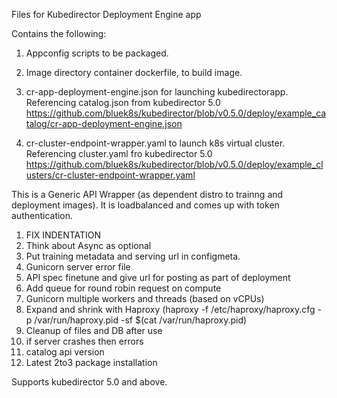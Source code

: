 Files for Kubedirector Deployment Engine app 

Contains the following:
1. Appconfig scripts to be packaged. 

2. Image directory container dockerfile, to build image.
 
3. cr-app-deployment-engine.json for launching kubedirectorapp. Referencing catalog.json from kubedirector 5.0 
https://github.com/bluek8s/kubedirector/blob/v0.5.0/deploy/example_catalog/cr-app-deployment-engine.json
 
4. cr-cluster-endpoint-wrapper.yaml to launch k8s virtual cluster. Referencing cluster.yaml fro kubedirector 5.0
https://github.com/bluek8s/kubedirector/blob/v0.5.0/deploy/example_clusters/cr-cluster-endpoint-wrapper.yaml


This is a Generic API Wrapper (as dependent distro to trainng and deployment images). It is loadbalanced and comes up with token authentication.
1. FIX INDENTATION
2. Think about Async as optional
3. Put training metadata and serving url in configmeta.
4. Gunicorn server error file
5. API spec finetune and give url for posting as part of deployment
6. Add queue for round robin request on compute
7. Gunicorn multiple workers and threads (based on vCPUs)
8. Expand and shrink with Haproxy (haproxy -f /etc/haproxy/haproxy.cfg -p /var/run/haproxy.pid -sf $(cat /var/run/haproxy.pid) 
9. Cleanup of files and DB after use
10. if server crashes then errors
11. catalog api version
12. Latest 2to3 package installation 

Supports kubedirector 5.0 and above.
